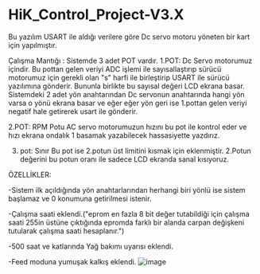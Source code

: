 # HiK_Control_Project-V3.X

Bu yazılım USART ile aldığı verilere göre Dc servo motoru yöneten bir kart için yapılmıştır.

Çalışma Mantığı :
Sistemde 3 adet POT vardır. 
1.POT: Dc Servo motorumuz içindir.
  Bu pottan gelen veriyi ADC işlemi ile sayısallaştırıp sürücü motorumuz için gerekli olan "s" harfi ile birleştirip USART ile sürücü yazılımına gönderir.
  Bununla birlikte bu sayısal değeri LCD ekrana basar.
  Sistemdeki 2 adet yön anahtarından Dc servonun anahtarında hangi yön varsa o yönü ekrana basar ve 
  eğer eğer yön geri ise 1.pottan gelen veriyi negatif hale getirerek usart ile gönderir.

2.POT: RPM Potu
AC servo motorumuzun hızını bu pot ile kontrol eder ve hızı ekrana ondalık 1 basamak yazabilecek hassasiyette yazdırız.

3. pot: Sınır
Bu pot ise 2.potun üst limitini kısmak için eklenmiştir. 2.Potun değerini bu potun oranı ile sadece LCD ekranda sanal  kısıyoruz.


ÖZELLİKLER:

-Sistem ilk açıldığında yön anahtarlarından herhangi biri yönlü ise sistem başlamaz ve 0 konumuna getirilmesi istenir.

-Çalışma saati eklendi.("eprom en fazla 8 bit değer tutabildiği için
çalışma saati 255in üstüne çıktığında epromda farklı bir alanda carpan değişkeni tutularak çalışma saati hesaplanır.")

-500 saat ve katlarında Yağ bakımı uyarısı eklendi.

-Feed moduna yumuşak kalkış eklendi.
![image](https://github.com/user-attachments/assets/c66f460f-2a65-4f9c-9b3e-feff6e86b78f)

